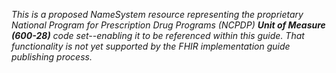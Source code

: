 *This is a proposed NameSystem resource representing the proprietary National Program for Prescription Drug Programs (NCPDP) **Unit of Measure (600-28)** code set--enabling it to be referenced within this guide. That functionality is not yet supported by the FHIR implementation guide publishing process.*

<br><br>